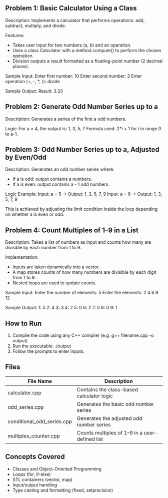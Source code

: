 
Problem 1: Basic Calculator Using a Class
-----------------------------------------
Description:
Implements a calculator that performs operations: add, subtract, multiply, and divide.

Features:
- Takes user input for two numbers (a, b) and an operation.
- Uses a class Calculator with a method compute() to perform the chosen operation.
- Division outputs a result formatted as a floating-point number (2 decimal places).

Sample Input:
Enter first number: 10
Enter second number: 3
Enter operation (+, -, *, /): divide

Sample Output:
Result: 3.33


Problem 2: Generate Odd Number Series up to a
---------------------------------------------
Description:
Generates a series of the first a odd numbers.

Logic:
For a = 4, the output is: 1, 3, 5, 7
Formula used: 2*i + 1 for i in range 0 to a-1.


Problem 3: Odd Number Series up to a, Adjusted by Even/Odd
-----------------------------------------------------------
Description:
Generates an odd number series where:
- If a is odd: output contains a numbers.
- If a is even: output contains a - 1 odd numbers.

Logic Example:
Input: a = 5 -> Output: 1, 3, 5, 7, 9
Input: a = 6 -> Output: 1, 3, 5, 7, 9

This is achieved by adjusting the limit condition inside the loop depending on whether a is even or odd.


Problem 4: Count Multiples of 1–9 in a List
-------------------------------------------
Description:
Takes a list of numbers as input and counts how many are divisible by each number from 1 to 9.

Implementation:
- Inputs are taken dynamically into a vector.
- A map stores counts of how many numbers are divisible by each digit from 1 to 9.
- Nested loops are used to update counts.

Sample Input:
Enter the number of elements: 5
Enter the elements:
2 4 6 9 12

Sample Output:
1: 5
2: 4
3: 3
4: 2
5: 0
6: 2
7: 0
8: 0
9: 1


How to Run
----------
1. Compile the code using any C++ compiler (e.g. g++ filename.cpp -o output)
2. Run the executable: ./output
3. Follow the prompts to enter inputs.


Files
-----
File Name                 | Description
-------------------------|----------------------------------------------
calculator.cpp           | Contains the class-based calculator logic
odd_series.cpp           | Generates the basic odd number series
conditional_odd_series.cpp | Generates the adjusted odd number series
multiples_counter.cpp    | Counts multiples of 1–9 in a user-defined list


Concepts Covered
----------------
- Classes and Object-Oriented Programming
- Loops (for, if-else)
- STL containers (vector, map)
- Input/output handling
- Type casting and formatting (fixed, setprecision)
